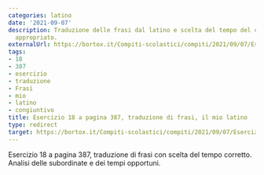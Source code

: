 ```yaml
---
categories: latino
date: '2021-09-07'
description: Traduzione delle frasi dal latino e scelta del tempo del congiuntivo
  appropriato.
externalUrl: https://bortox.it/Compiti-scolastici/compiti/2021/09/07/Esercizio-18-pagina-387.html
tags:
- 18
- 387
- esercizio
- traduzione
- Frasi
- mio
- latino
- congiuntivo
title: Esercizio 18 a pagina 387, traduzione di frasi, il mio latino
type: redirect
target: https://bortox.it/Compiti-scolastici/compiti/2021/09/07/Esercizio-18-pagina-387.html
---
```

Esercizio 18 a pagina 387, traduzione di frasi con scelta del tempo corretto. Analisi delle subordinate e dei tempi opportuni. 